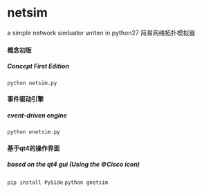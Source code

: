 # netsim
a simple network simluator writen in python27
简易网络拓扑模拟器

#### 概念初版
##### Concept First Edition
`python netsim.py`

#### 事件驱动引擎
##### event-driven engine
`python enetsim.py`

#### 基于qt4的操作界面
##### based on the qt4 gui (Using the ©Cisco icon)
`pip install PySide`
`python gnetsim`
